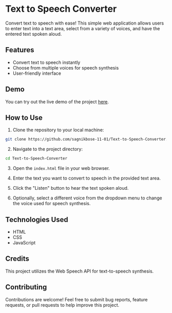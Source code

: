 # Text to Speech Converter

Convert text to speech with ease! This simple web application allows users to enter text into a text area, select from a variety of voices, and have the entered text spoken aloud.

## Features

- Convert text to speech instantly
- Choose from multiple voices for speech synthesis
- User-friendly interface

## Demo

You can try out the live demo of the project [here](https://sagnikbose-11-01.github.io/Text-to-Speech-Converter/).

## How to Use

1. Clone the repository to your local machine:

```bash
git clone https://github.com/sagnikbose-11-01/Text-to-Speech-Converter.git
```

2. Navigate to the project directory:

```bash
cd Text-to-Speech-Converter
```

3. Open the `index.html` file in your web browser.

4. Enter the text you want to convert to speech in the provided text area.

5. Click the "Listen" button to hear the text spoken aloud.

6. Optionally, select a different voice from the dropdown menu to change the voice used for speech synthesis.

## Technologies Used

- HTML
- CSS
- JavaScript

## Credits

This project utilizes the Web Speech API for text-to-speech synthesis.

## Contributing

Contributions are welcome! Feel free to submit bug reports, feature requests, or pull requests to help improve this project.

